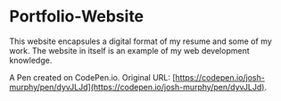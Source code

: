 # Portfolio-Website

This website encapsules a digital format of my resume and some of my work. The website in itself is an example of my web development knowledge.

A Pen created on CodePen.io. Original URL: [https://codepen.io/josh-murphy/pen/dyvJLJd](https://codepen.io/josh-murphy/pen/dyvJLJd).
